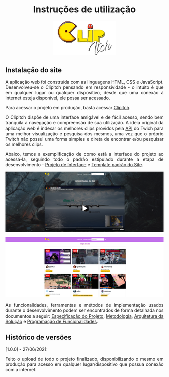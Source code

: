 <h1 align="center">Instruções de utilização</h1>  
<p align="center">      
  <img width="200" src="/src/clipitch/imgs/logo.png" alt="Logo Clipitch">  
  <br>
</p>

<div align="justify">

## Instalação do site

A aplicação web foi construída com as linguagens HTML, CSS e JavaScript. Desenvolveu-se o Clipitch pensando em responsividade - o intuíto é que em qualquer lugar ou qualquer dispositivo, desde que uma conexão à internet esteja disponível, ele possa ser acessado.

Para acessar o projeto em produção, basta acessar [Clipitch](https://clipitch.herokuapp.com/).

O Clipitch dispõe de uma interface amigável e de fácil acesso, sendo bem tranquila a navegação e compreensão de sua utilização. A ideia original da aplicação web é indexar os melhores clips providos pela [API](https://dev.twitch.tv/docs/v5) do Twich para uma melhor visualização e pesquisa dos mesmos, uma vez que o próprio Twitch não possui uma forma simples e direta de encontrar e/ou pesquisar os melhores clips.

Abaixo, temos a exemplificação de como está a interface do projeto ao acessá-la, seguindo todo o padrão estipulado durante a etapa de desenvolvimento - <a href="/docs/04-Projeto de Interface.md">Projeto de Interface</a> e <a href="/docs/06-Template padrão do Site.md"> Template padrão do Site</a>.

![páginaInicialCarrossel](/docs/img/CarouselClipItch.png)

![páginaInicialGrid](/docs/img/GridClipItch.png)

As funcionalidades, ferramentas e métodos de implementação usados durante o desenvolvimento podem ser encontrados de forma detalhada nos documentos a seguir: <a href="/docs/02-Especificação do Projeto.md">Especificação do Projeto</a>, <a href="/docs/03-Metodologia.md">Metodologia</a>, <a href="/docs/05-Arquitetura da Solução.md">Arquitetura da Solução</a> e <a href="/docs/07-Programação de Funcionalidades.md">Programação de Funcionalidades</a>.

## Histórico de versões

[1.0.0] - 27/06/2021:

Feito o upload de todo o projeto finalizado, disponibilizando o mesmo em produção para acesso em qualquer lugar/dispositivo que possua conexão com a internet.</div>
